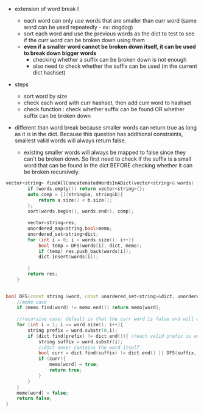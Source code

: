 - extension of word break I
    - each word can only use words that are smaller than curr word (same word can be used repeatedly - ex: dogdog)
    - sort each word and use the previous words as the dict to test to see if the curr word can be broken down using them
    - **even if a smaller word cannot be broken down itself, it can be used to break down bigger words**
        - checking whether a suffix can be broken down is not enough
        - also need to check whether the suffix can be used (in the current dict hashset)
- steps
    - sort word by size
    - check each word with curr hashset, then add curr word to hashset
    - check function : check whether suffix can be found OR whether suffix can be broken down

- different than word break because smaller words can return true as long as it is in the dict. Because this question has additional constraints, smallest valid words will always return false.
    - existing smaller words will always be mapped to false since they can't be broken down. So first need to check if the suffix is a small word that can be found in the dict BEFORE checking whether it can be broken recursively.


```cpp
vector<string> findAllConcatenatedWordsInADict(vector<string>& words) {
        if (words.empty()) return vector<string>{};
        auto comp = [](string&a, string&b){
            return a.size() < b.size();
        };
        sort(words.begin(), words.end(), comp);
        
        vector<string>res;
        unordered_map<string,bool>memo;
        unordered_set<string>dict;
        for (int i = 0; i < words.size(); i++){
            bool temp = DFS(words[i], dict, memo);
            if (temp) res.push_back(words[i]);
            dict.insert(words[i]);
            
        }
        return res;
    }
    

bool DFS(const string &word, const unordered_set<string>&dict, unordered_map<string, bool>&memo){
    //memo case
    if (memo.find(word) != memo.end()) return memo[word];
    
    //recursive case: default is that the curr word is false and will only be updated to true if a valid break is found
    for (int i = 1; i <= word.size(); i++){
        string prefix = word.substr(0,i);
        if (dict.find(prefix) != dict.end()){ //each valid prefix is an edge that leads to a neighbor node (remaining suffix)
            string suffix = word.substr(i);
            //dict never contains the word itself
            bool curr = dict.find(suffix) != dict.end() || DFS(suffix, dict, memo);
            if (curr){
                memo[word] = true;
                return true;
            }
        }
    }
    memo[word] = false;
    return false;
}
```
